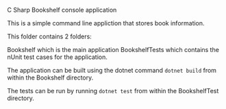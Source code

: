 C Sharp Bookshelf console application

This is a simple command line appliction that stores book information. 

This folder contains 2 folders: 

Bookshelf which is the main application
BookshelfTests which contains the nUnit test cases for the application.

The application can be built using the dotnet command ```dotnet build``` from within the Bookshelf directory.

The tests can be run by running ```dotnet test``` from within the BookshelfTest directory. 
